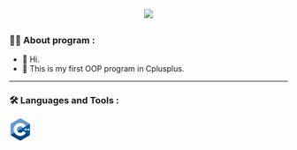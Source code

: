 <div id="header" align="center">
 <h1> <img src="https://media3.giphy.com/media/xTiTnpVDp86JbFCdzi/giphy.gif?cid=ecf05e47ll4q9ubvkw2v49z535vxqx0t2p8dikqjjfdwsfx1&ep=v1_gifs_search&rid=giphy.gif&ct=g" width="200"/></h1>
</div>

### :woman_technologist: About program :
- 👋 Hi.
- 👀 This is my first OOP program in Cplusplus.




   
---
   ### :hammer_and_wrench: Languages and Tools :
   <div>
  
 
  <img src="https://github.com/devicons/devicon/blob/master/icons/cplusplus/cplusplus-original.svg" title="CPLUSPLUS" alt="CPLUSPLUS" width="40" height="40"/>&nbsp;
  
  
</div>
